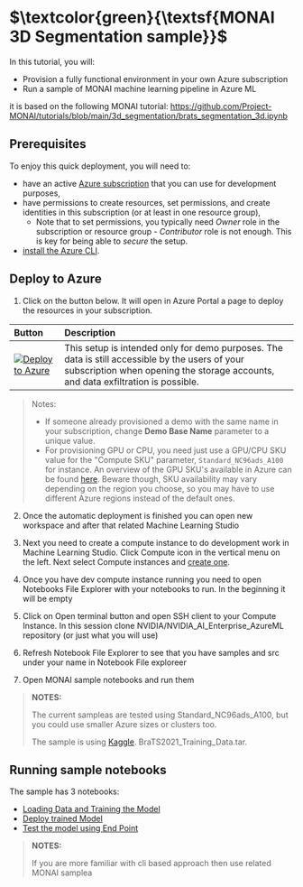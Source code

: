 # $\textcolor{green}{\textsf{MONAI 3D Segmentation sample}}$

In this tutorial, you will:

* Provision a fully functional environment in your own Azure subscription
* Run a sample of MONAI machine learning pipeline in Azure ML

it is based on the following MONAI tutorial: https://github.com/Project-MONAI/tutorials/blob/main/3d_segmentation/brats_segmentation_3d.ipynb

## Prerequisites

To enjoy this quick deployment, you will need to:

* have an active [Azure subscription](https://azure.microsoft.com) that you can use for development purposes,
* have permissions to create resources, set permissions, and create identities in this subscription (or at least in one resource group),
  * Note that to set permissions, you typically need _Owner_ role in the subscription or resource group - _Contributor_ role is not enough. This is key for being able to _secure_ the setup.
* [install the Azure CLI](https://learn.microsoft.com/en-us/cli/azure/install-azure-cli).

## Deploy to Azure

1. Click on the button below. It will open in Azure Portal a page to deploy the resources in your subscription.

| Button | Description |
| :-- | :-- |
| [![Deploy to Azure](https://aka.ms/deploytoazurebutton)](https://portal.azure.com/#create/Microsoft.Template/uri/https%3A%2F%2Fraw.githubusercontent.com%2FNVIDIA%2NVIDIA_AI_Enterprise_AzureML%2Fmain%2samples%2Fpython%2F3D-image-segmentation%2monai%2Fdeployment%2Farm%2Fmonai-setup.json) | This setup is intended only for demo purposes. The data is still accessible by the users of your subscription when opening the storage accounts, and data exfiltration is possible. |

> Notes:
>
> * If someone already provisioned a demo with the same name in your subscription, change **Demo Base Name** parameter to a unique value.
> * For provisioning GPU or CPU, you need just use a GPU/CPU SKU value for the "Compute SKU" parameter, `Standard_NC96ads_A100` for instance. An overview of the GPU SKU's available in Azure can be found [here](https://learn.microsoft.com/en-us/azure/virtual-machines/sizes-gpu). Beware though, SKU availability may vary depending on the region you choose, so you may have to use different Azure regions instead of the default ones.

2.  Once the automatic deployment is finished you can open new workspace
    and after that related Machine Learning Studio

3.  Next you need to create a compute instance to do development work in  Machine Learning Studio. Click Compute icon in the vertical menu on the left. Next
    select Compute instances and [create
    one](https://learn.microsoft.com/en-us/azure/machine-learning/how-to-create-manage-compute-instance?view=azureml-api-2&tabs=azure-studio).    
    
4.  Once you have dev compute instance running you need to open Notebooks File Explorer with your notebooks to run. In the beginning it will be empty

5.  Click on Open terminal button and open SSH client to your Compute Instance. In this session clone NVIDIA/NVIDIA_AI_Enterprise_AzureML repository (or just what you will use)

6. Refresh Notebook File Explorer to see that you have samples and src under your name in Notebook File exploreer

7. Open MONAI sample notebooks and run them

> **NOTES:**
>
> The current sampleas are tested using
> Standard_NC96ads_A100, but you could use smaller Azure sizes or clusters too.
>
> The sample is using [Kaggle](https://www.kaggle.com/datasets/dschettler8845/brats-2021-task1).
> BraTS2021_Training_Data.tar.

## Running sample notebooks 

The sample has 3 notebooks:

 - [Loading Data and Training the Model](./notebooks/load_and_train.ipynb)
 - [Deploy trained Model](./notebooks/deploy_model.ipynb)
 - [Test the model using End Point](./notebooks/test_model.ipynb)

> **NOTES:**
>
> If you are more familiar with cli based approach then use related MONAI samplea
